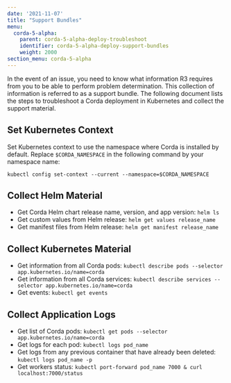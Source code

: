 ```yaml
---
date: '2021-11-07'
title: "Support Bundles"
menu:
  corda-5-alpha:
    parent: corda-5-alpha-deploy-troubleshoot
    identifier: corda-5-alpha-deploy-support-bundles
    weight: 2000
section_menu: corda-5-alpha
---
```

<!--https://r3-cev.atlassian.net/browse/CORE-7232-->

In the event of an issue, you need to know what information R3 requires from you to be able to perform problem determination. This collection of information is referred to as a support bundle. The following document lists the steps to troubleshoot a Corda deployment in Kubernetes and collect the support material.

## Set Kubernetes Context

Set Kubernetes context to use the namespace where Corda is installed by default. Replace `$CORDA_NAMESPACE` in the following command by your namespace name:

```shell
kubectl config set-context --current --namespace=$CORDA_NAMESPACE
```

## Collect Helm Material

* Get Corda Helm chart release name, version, and app version: `helm ls`
* Get custom values from Helm release: `helm get values release_name`
* Get manifest files from Helm release: `helm get manifest release_name`

## Collect Kubernetes Material

* Get information from all Corda pods: `kubectl describe pods --selector app.kubernetes.io/name=corda`
* Get information from all Corda services: `kubectl describe services --selector app.kubernetes.io/name=corda`
* Get events: `kubectl get events`

## Collect Application Logs

* Get list of Corda pods: `kubectl get pods --selector app.kubernetes.io/name=corda`
* Get logs for each pod: `kubectl logs pod_name`
* Get logs from any previous container that have already been deleted: `kubectl logs pod_name -p`
* Get workers status: `kubectl port-forward pod_name 7000 & curl localhost:7000/status`
